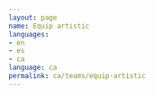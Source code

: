 ```yaml
---
layout: page
name: Equip artistic
languages:
- en
- es
- ca
language: ca
permalink: ca/teams/equip-artistic
---
```


